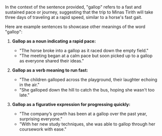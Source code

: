 In the context of the sentence provided, "gallop" refers to a fast and sustained pace or journey, suggesting that the trip to Minas Tirith will take three days of traveling at a rapid speed, similar to a horse's fast gait.

Here are example sentences to showcase other meanings of the word "gallop":

1. **Gallop as a noun indicating a rapid pace:**
   - "The horse broke into a gallop as it raced down the empty field."
   - "The meeting began at a calm pace but soon picked up to a gallop as everyone shared their ideas."

2. **Gallop as a verb meaning to run fast:**
   - "The children galloped across the playground, their laughter echoing in the air."
   - "She galloped down the hill to catch the bus, hoping she wasn't too late."

3. **Gallop as a figurative expression for progressing quickly:**
   - "The company’s growth has been at a gallop over the past year, surprising everyone."
   - "With her new study techniques, she was able to gallop through her coursework with ease."